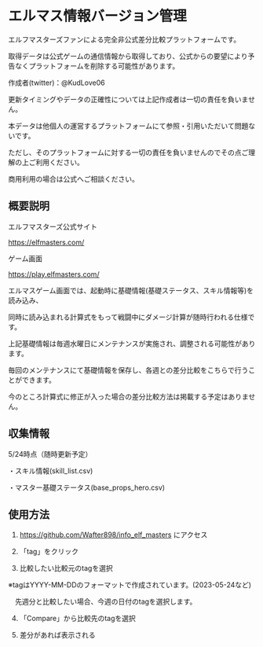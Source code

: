 # エルマス情報バージョン管理

エルフマスターズファンによる完全非公式差分比較プラットフォームです。

取得データは公式ゲームの通信情報から取得しており、公式からの要望により予告なくプラットフォームを削除する可能性があります。

作成者(twitter)：@KudLove06

更新タイミングやデータの正確性については上記作成者は一切の責任を負いません。

本データは他個人の運営するプラットフォームにて参照・引用いただいて問題ないです。

ただし、そのプラットフォームに対する一切の責任を負いませんのでその点ご理解の上ご利用ください。

商用利用の場合は公式へご相談ください。

## 概要説明

エルフマスターズ公式サイト

https://elfmasters.com/

ゲーム画面

https://play.elfmasters.com/

エルマスゲーム画面では、起動時に基礎情報(基礎ステータス、スキル情報等)を読み込み、

同時に読み込まれる計算式をもって戦闘中にダメージ計算が随時行われる仕様です。

上記基礎情報は毎週水曜日にメンテナンスが実施され、調整される可能性があります。

毎回のメンテナンスにて基礎情報を保存し、各週との差分比較をこちらで行うことができます。

今のところ計算式に修正が入った場合の差分比較方法は掲載する予定はありません。

## 収集情報

5/24時点（随時更新予定）

・スキル情報(skill_list.csv)

・マスター基礎ステータス(base_props_hero.csv)

## 使用方法

1. https://github.com/Wafter898/info_elf_masters にアクセス

2. 「tag」をクリック

3. 比較したい比較元のtagを選択

※tagはYYYY-MM-DDのフォーマットで作成されています。(2023-05-24など)

　先週分と比較したい場合、今週の日付のtagを選択します。

4. 「Compare」から比較先のtagを選択

5. 差分があれば表示される

